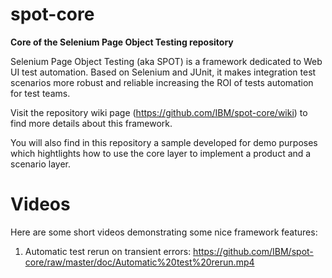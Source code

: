 # spot-core
<b>Core of the Selenium Page Object Testing repository</b>

Selenium Page Object Testing (aka SPOT) is a framework dedicated to Web UI test automation. Based on Selenium and JUnit, it makes integration test scenarios more robust and reliable increasing the ROI of tests automation for test teams.

Visit the repository wiki page (https://github.com/IBM/spot-core/wiki) to find more details about this framework.

You will also find in this repository a sample developed for demo purposes which hightlights how to use the core layer to implement a product and a scenario layer.

# Videos
Here are some short videos demonstrating some nice framework features:
1. Automatic test rerun on transient errors: https://github.com/IBM/spot-core/raw/master/doc/Automatic%20test%20rerun.mp4
